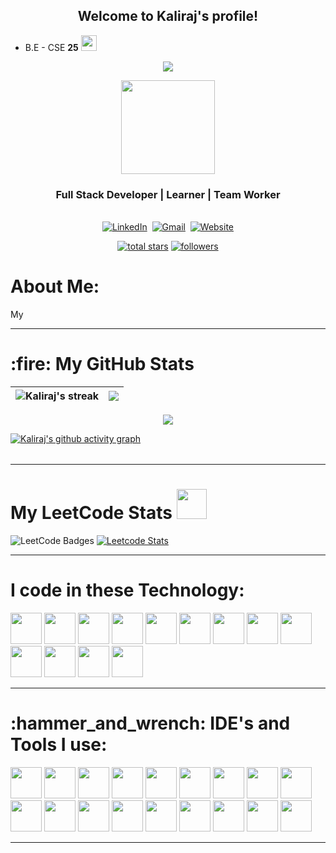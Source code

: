 <h2 align="center">
  Welcome to Kaliraj's profile!
</h2>

- B.E - CSE **25** <img src="https://github.com/Kalirajm01/Kalirajm01/assets/92640470/f7475865-7b60-4fa6-aa8a-41a2b60e0155" height="25">

<p align="center">
  <a href="https://github.com/DenverCoder1/readme-typing-svg"><img src="https://readme-typing-svg.herokuapp.com?color=F73C07&lines=I+am+Kaliraj+%F0%9F%91%8B+;Computer%20Science%20Engineer;Full%20Stack%20Developer;Self%20Learner&center=true&width=380&height=45"></a>
</p>
<div id="header" align="center">
  <img src="https://media.giphy.com/media/jdPMeyv9rn0hZHh8n9/giphy.gif" width="150"/>
</div>

<h3 align="center">Full Stack Developer | Learner | Team Worker</h3>


<p align="center">
<br>
<a href="https://www.linkedin.com/in/kaliraj01/"><img src="https://img.shields.io/badge/linkedin-%230077B5.svg?&style=for-the-badge&logo=linkedin&logoColor=white" alt="LinkedIn" /></a>&nbsp;
<a href="mailto:kalirajm01@gmail.com?subject=Hi%20Kaliraj"><img src="https://img.shields.io/badge/gmail-%23D14836.svg?&style=for-the-badge&logo=gmail&logoColor=white" alt="Gmail"/></a>&nbsp;
<a href="https://kaliraj.netlify.app/"><img alt="Website" src="https://img.shields.io/website?style=for-the-badge&up_message=portfolio&url=https%3A%2F%2Fkkvanonymous.github.io%2F"></a>
</p>

<p align="center">
  <a href="https://github.com/Kalirajm01?tab=repositories&sort=stargazers">
    <img alt="total stars" title="Total stars on GitHub" src="https://custom-icon-badges.herokuapp.com/badge/dynamic/json?logo=star&color=55960c&labelColor=488207&label=Stars&style=for-the-badge&query=%24.stars&url=https://api.github-star-counter.workers.dev/user/kalirajm01"/></a>
  <a href="https://github.com/kalirajm01?tab=followers">
    <img alt="followers" title="Follow me on Github" src="https://custom-icon-badges.herokuapp.com/github/followers/kalirajm01?color=236ad3&labelColor=1155ba&style=for-the-badge&logo=person-add&label=Follow&logoColor=white"/></a>
</p>

<h1>About Me:</h1>

My

---

<h1> :fire: My GitHub Stats</h1>

|<img align=center alt="Kaliraj's streak" src="https://github-readme-stats.vercel.app/api?username=kalirajm01&show_icons=true&count_private=true&include_all_commits=true"/>|<img src="https://github-readme-streak-stats.herokuapp.com/?&user=kalirajm01&theme=dark"/>|
|---|---|

<p align="center">
<img src="https://github-profile-trophy.vercel.app/?username=kalirajm01&theme=darkhub">

[![Kaliraj's github activity graph](https://github-readme-activity-graph.vercel.app/graph?username=kalirajm01&bg_color=000000&color=ffffff&line=51f565&point=ffffff&area=true&hide_border=true)](https://github.com/kalirajm01/github-readme-activity-graph)
</p>
<table>
 
</table>

---

<h1>My LeetCode Stats <img src="https://media.giphy.com/media/cmOBZdewjfLzV9NQiH/giphy.gif" width="48" /></h1>

<img src="https://leetcode-badge-showcase.vercel.app/api?username=kalirajm&theme=mint" alt="LeetCode Badges"/> [![Leetcode Stats](https://leetcard.jacoblin.cool/kalirajm?ext=contest&theme=dark)](https://leetcode.com/kalirajm)

---
<h1>I code in these Technology:</h1>

<img height="50" width="50" src="https://img.icons8.com/color/48/000000/python.png" /> <img height="50" width="50" src="https://img.icons8.com/color/48/000000/c-programming.png" /> <img height="50" width="50" src="https://img.icons8.com/color/48/000000/java-coffee-cup-logo.png" /> <img height="50" width="50" src="https://img.icons8.com/color/48/000000/html-5.png" /> <img height="50" width="50" src="https://img.icons8.com/color/48/000000/css3.png" /> <img height="50" width="50" src="https://img.icons8.com/color/48/000000/bootstrap.png" />
<img height="50" width="50" src="https://img.icons8.com/color/48/000000/javascript.png"/> <img height="50" width="50" src="https://img.icons8.com/color/48/000000/react-native.png"/> <img height="50" width="50" src="https://img.icons8.com/color/48/000000/google-firebase-console.png"/> <img height="50" width="50" src="https://img.icons8.com/color/48/000000/mysql-logo.png"/> <img height="50" width="50" src="https://img.icons8.com/color/48/000000/mongodb.png"/> <img height="50" width="50" src="https://img.icons8.com/color/48/000000/nodejs.png"/> <img height="50" width="50" src="https://img.icons8.com/color/48/000000/spring-logo.png"/>

---
<h1> :hammer_and_wrench: IDE's and Tools I use: </h1>


<img height="50" width="50" src="https://github.com/Kalirajm01/Kalirajm01/assets/92640470/d724cdf8-3570-4b06-8ece-38ee15ee0c8f" /> <img height="50" width="50" src="https://github.com/Kalirajm01/Kalirajm01/assets/92640470/c845fe57-49a7-40fd-9bb4-a9db8f434185" /> <img height="50" width="50" src="https://img.icons8.com/color/48/000000/visual-studio-code-2019.png"/> <img height="50" width="50" src="https://img.icons8.com/color/48/000000/pycharm.png"/> <img height="50" src="https://github.com/Kalirajm01/Kalirajm01/assets/92640470/00907992-c2e2-4190-b7ff-bc2b447d4a64" /> <img height="50" width="50" src="https://img.icons8.com/color/50/000000/git.png"/> <img height="50" width="50" src="https://img.icons8.com/dusk/64/000000/anaconda.png"/> <img height="50" src="https://img.icons8.com/officel/480/null/java-eclipse.png"/> <img height="50" width="50" src="https://github.com/Kalirajm01/Kalirajm01/assets/92640470/0e3fda92-8259-4d5d-8678-8bc67587b699" /> <img height="50" src="https://img.icons8.com/color/480/null/notion--v1.png" /> <img height="50" width="50" src="https://img.icons8.com/color/48/000000/figma--v1.png"/> <img height="50" width="50" src="https://github.com/Kalirajm01/Kalirajm01/assets/92640470/98c0b267-54fb-4001-8f47-06f339af9644" /> <img height="50" src="https://img.shields.io/badge/Netlify-00C7B7?style=for-the-badge&logo=netlify&logoColor=white"/> <img height="50" width="50" src="https://img.icons8.com/fluent/48/000000/arduino.png"/> <img height="50" width="50" src="https://github.com/Kalirajm01/Kalirajm01/assets/92640470/81ee7b06-cd76-4bf1-ba2a-9704aa26dc84" /> <img height="50" width="50" src="https://github.com/Kalirajm01/Kalirajm01/assets/92640470/d95ede15-2d0a-4aeb-9440-7b98a3105763" /> <img height="50" width="50" src="https://github.com/Kalirajm01/Kalirajm01/assets/92640470/20cb1b0a-c921-41db-a52b-a0c6df393fe1" /> <img height="50" width="50" src="https://github.com/Kalirajm01/Kalirajm01/assets/92640470/3b664cb2-3a6f-4dfd-b273-37501a8f5207" /> 

---
<!---
Kalirajm01/Kalirajm01 is a ✨ special ✨ repository because its `README.md` (this file) appears on your GitHub profile.
You can click the Preview link to take a look at your changes.
--->
